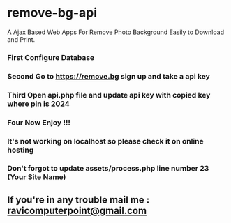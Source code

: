 # remove-bg-api
A Ajax Based Web Apps For Remove Photo Background Easily to Download and Print.
### First Configure Database
### Second Go to https://remove.bg sign up and take a api key
### Third Open api.php file and update api key with copied key where pin is 2024
### Four Now Enjoy !!!
### It's not working on localhost so please check it on online hosting
### Don't forgot to update assets/process.php line number 23 (Your Site Name)
## If you're in any trouble mail me : ravicomputerpoint@gmail.com


